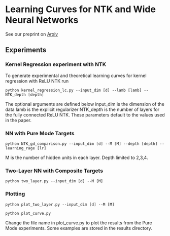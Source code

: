
# Learning Curves for NTK and Wide Neural Networks
See our preprint on [Arxiv](https://arxiv.org/abs/2002.02561)

## Experiments

### Kernel Regression experiment with NTK
To generate experimental and theoretical learning curves for kernel regression with ReLU NTK run

`python kernel_regression_lc.py --input_dim [d] --lamb [lamb] --NTK_depth [depth]`

The optional arguments are defined below
input_dim is the dimension of the data
lamb is the explicit regularizer
NTK_depth is the number of layers for the fully connected ReLU NTK.
These parameters default to the values used in the paper.

### NN with Pure Mode Targets

`python NTK_gd_comparison.py --input_dim [d] --M [M] --depth [depth] --learning_rage [lr]`

M is the number of hidden units in each layer. Depth limited to 2,3,4.

### Two-Layer NN with Composite Targets

`python two_layer.py --input_dim [d] --M [M]`

### Plotting

`python plot_two_layer.py --input_dim [d] --M [M]`

`python plot_curve.py`

Change the file name in plot_curve.py to plot the results from the Pure Mode experiments.
Some examples are stored in the results directory.
